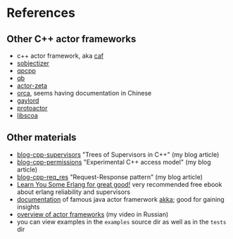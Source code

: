 # References

## Other C++ actor frameworks

[sobjectizer]: https://github.com/Stiffstream/sobjectizer
[caf]: https://actor-framework.org/
[qpcpp]: https://www.state-machine.com/qpcpp/
[qb]: https://github.com/isndev/qb
[actor-zeta]: https://github.com/cyberduckninja/actor-zeta
[orca]: https://github.com/wlgq2/orca
[gaylord]: https://github.com/IronsDu/gaylord
[protoactor]: https://github.com/whitglint/protoactor-cpp
[libscoa]: https://github.com/anqurvanillapy/libscoa 

 - c++ actor framework, aka [caf][caf]
 - [sobjectizer]
 - [qpcpp]
 - [qb]
 - [actor-zeta]
 - [orca], seems having documentation in Chinese
 - [gaylord]
 - [protoactor]
 - [libscoa]


## Other materials

[blog-cpp-supervisors]: https://basiliscos.github.io/blog/2019/08/19/cpp-supervisors/
[blog-cpp-permissions]: https://basiliscos.github.io/blog/2020/07/23/permission-model/
[blog-cpp-req_res]: https://basiliscos.github.io/blog/2019/10/05/request-response-message-exchange-pattern/
[akka]: https://akka.io
[akka-doc]: https://doc.akka.io/docs/akka/current/general/index.html
[yt-my]: https://www.youtube.com/watch?v=kOFSVJp_gMA
[erlang-book]: https://learnyousomeerlang.com/
 

 - [blog-cpp-supervisors] "Trees of Supervisors in C++" (my blog article)
 - [blog-cpp-permissions] "Experimental C++ access model" (my blog article)
 - [blog-cpp-req_res] "Request-Response pattern" (my blog article)
 - [Learn You Some Erlang for great good!][erlang-book] very recommended free ebook about erlang reliability and supervisors
 - [documentation][akka-doc] of famous java actor framerwork [akka][akka]; good for gaining insights
 - [overview of actor frameworks][yt-my] (my video in Russian)
 - you can view examples in the `examples` source dir as well as in the `tests` dir
 
